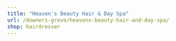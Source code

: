 ```yaml
---
title: "Heaven's Beauty Hair & Day Spa"
url: /downers-grove/heavens-beauty-hair-and-day-spa/
shop: hairdresser
---
```

